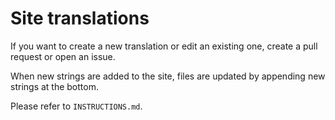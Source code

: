 # Site translations
If you want to create a new translation or edit an existing one, create a pull request or open an issue. 

When new strings are added to the site, files are updated by appending new strings at the bottom.

Please refer to `INSTRUCTIONS.md`.
